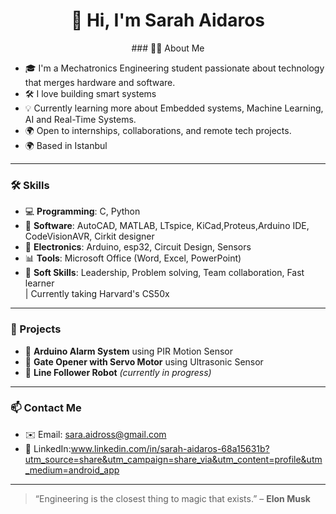 <h1 align="center">👋 Hi, I'm Sarah Aidaros</h1>

<p align="center">
### 👩‍💻 About Me

- 🎓 I'm a Mechatronics Engineering student passionate about technology that merges hardware and software.
- 🛠 I love building smart systems 
- 💡 Currently learning more about Embedded systems, Machine Learning, AI and Real-Time Systems.
- 🌍 Open to internships, collaborations, and remote tech projects.
- 🌍 Based in Istanbul


---

### 🛠️ Skills

- 💻 **Programming**: C, Python  
- 📐 **Software**: AutoCAD, MATLAB, LTspice, KiCad,Proteus,Arduino IDE, CodeVisionAVR, Cirkit designer
- 🧰 **Electronics**: Arduino, esp32, Circuit Design, Sensors  
- 📊 **Tools**: Microsoft Office (Word, Excel, PowerPoint)
- 🧠 **Soft Skills**: Leadership, Problem solving, Team collaboration, Fast learner  
| Currently taking Harvard's CS50x
---

### 🧪 Projects

- 🔔 **Arduino Alarm System** using PIR Motion Sensor  
- 🚪 **Gate Opener with Servo Motor** using Ultrasonic Sensor  
- 🚗 **Line Follower Robot** *(currently in progress)*  

---

### 📫 Contact Me

- ✉️ Email: sara.aidross@gmail.com  
- 💼 LinkedIn:www.linkedin.com/in/sarah-aidaros-68a15631b?utm_source=share&utm_campaign=share_via&utm_content=profile&utm_medium=android_app  

---

> “Engineering is the closest thing to magic that exists.” – **Elon Musk**

